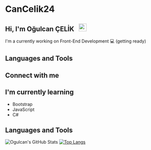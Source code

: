 # CanCelik24

## Hi, I'm Oğulcan ÇELİK  &nbsp; <img src="https://media.giphy.com/media/hvRJCLFzcasrR4ia7z/giphy.gif" width="25px" height="25px">

I'm a currently working on Front-End Development 💻  (getting ready)

## Languages and Tools



## Connect with me

## I'm currently learning

- Bootstrap
- JavaScript
- C# 

## Languages and Tools



![Ogulcan's GitHub Stats](https://github-readme-stats.vercel.app/api?username=CanCelik24&theme=dark&show_icons=true) [![Top Langs](https://github-readme-stats.vercel.app/api/top-langs/?username=CanCelik24&layout=compact)](https://github.com/CanCelik24/github-readme-stats)
